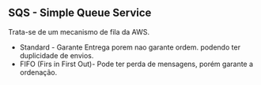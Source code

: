 ## SQS - Simple Queue Service
Trata-se de um mecanismo de fila da AWS.
* Standard - Garante Entrega porem nao garante ordem. podendo ter duplicidade de envios.
* FIFO (Firs in First Out)- Pode ter perda de mensagens, porém garante a ordenação.

